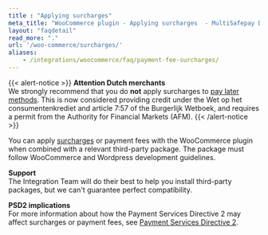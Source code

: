```yaml
---
title : "Applying surcharges"
meta_title: "WooCommerce plugin - Applying surcharges  - MultiSafepay Docs"
layout: "faqdetail"
read_more: "."
url: '/woo-commerce/surcharges/'
aliases: 
    - /integrations/woocommerce/faq/payment-fee-surcharges/
---
```


{{< alert-notice >}} **Attention Dutch merchants** <br>  We strongly recommend that you do **not** apply surcharges to [pay later methods](/payment-methods/pay-later/). This is now considered providing credit under the Wet op het consumentenkrediet and article 7:57 of the Burgerlijk Wetboek, and requires a permit from the Authority for Financial Markets (AFM). {{< /alert-notice >}}

You can apply [surcharges](/security-and-legal/payment-regulations/about-surcharges/) or payment fees with the WooCommerce plugin when combined with a relevant third-party package. The package must follow WooCommerce and Wordpress development guidelines.

**Support**  
The Integration Team will do their best to help you install third-party packages, but we can't guarantee perfect compatibility.

**PSD2 implications**  
For more information about how the Payment Services Directive 2 may affect surcharges or payment fees, see [Payment Services Directive 2](/payment-regulations/psd2/).
